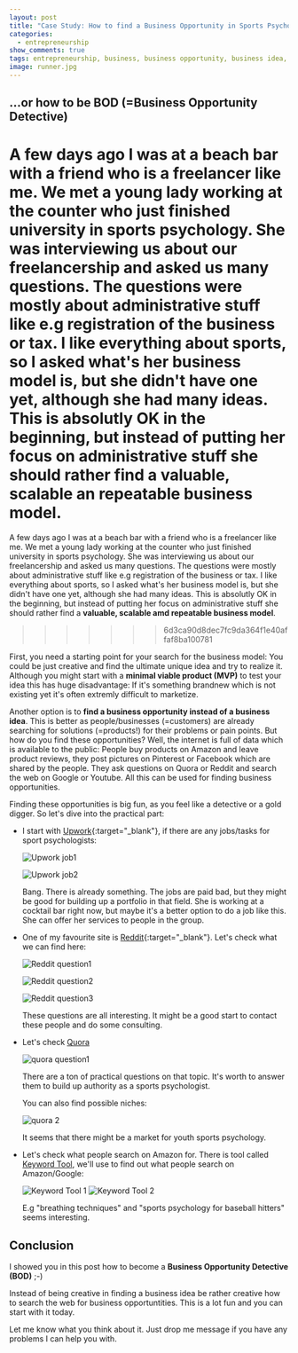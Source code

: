 ```yaml
---
layout: post
title: "Case Study: How to find a Business Opportunity in Sports Psychology"
categories:
  - entrepreneurship
show_comments: true
tags: entrepreneurship, business, business opportunity, business idea, solopreneur
image: runner.jpg
---
```


## ...or how to be BOD (=Business Opportunity Detective)

A few days ago I was at a beach bar with a friend who is a freelancer like me. We met a young lady working at the counter who just finished university in sports psychology. She was interviewing us about our freelancership and asked us many questions. The questions were mostly about administrative stuff like e.g registration of the business or tax. I like everything about sports, so I asked what's her business model is, but she didn't have one yet, although she had many ideas. This is absolutly OK in the beginning, but instead of putting her focus on administrative stuff she should rather find a **valuable, scalable an repeatable business model**. 
=======
A few days ago I was at a beach bar with a friend who is a freelancer like me. We met a young lady working at the counter who just finished university in sports psychology. She was interviewing us about our freelancership and asked us many questions. The questions were mostly about administrative stuff like e.g registration of the business or tax. I like everything about sports, so I asked what's her business model is, but she didn't have one yet, although she had many ideas. This is absolutly OK in the beginning, but instead of putting her focus on administrative stuff she should rather find a **valuable, scalable amd repeatable business model**. 
>>>>>>> 6d3ca90d8dec7fc9da364f1e40affaf8ba100781

First, you need a starting point for your search for the business model:
You could be just creative and find the ultimate  unique idea and try to realize it. Although you might start with a **minimal viable product (MVP)** to test your idea this has huge disadvantage: If it's something brandnew which is not existing yet it's often extremly difficult to marketize.

Another option is to **find a business opportunity instead of a business idea**. This is better as people/businesses (=customers) are already searching for solutions (=products!) for their problems or pain points.
But how do you find these opportunities? 
Well, the internet is full of data which is available to the public: People buy products on Amazon and leave product reviews, they post pictures on Pinterest or Facebook which are shared by the people. They ask questions on Quora or Reddit and  search the web on Google or Youtube. All this can be used for finding business opportunities.

Finding these opportunities is big fun, as you feel like a detective or a gold digger.
So let's dive into the practical part:



   - I start  with [Upwork](https://www.upwork.com/){:target="_blank"}, if there are any jobs/tasks for sport psychologists:

     ![Upwork job1](/assets/img/upwork1.PNG)

     ![Upwork job2](/assets/img/upwork2.PNG)

     Bang. There is already something. The jobs are paid bad, but they might be good for building up a portfolio in that field. She is working at a cocktail bar right now, but
     maybe it's a better option to do a job like this. She can offer her services to people in the group.

   - One of my favourite site is [Reddit](https://www.reddit.com){:target="_blank"}. Let's check what we can find here:

     ![Reddit question1](/assets/img/reddit1.PNG)

     ![Reddit question2](/assets/img/reddit2.PNG)

     ![Reddit question3](/assets/img/reddit3.PNG)

     These questions are all interesting. It might be a good start to contact these people and do some consulting.

   - Let's check [Quora](https://quora.com)

     ![quora question1](/assets/img/quora1.PNG)

     There are a ton of practical questions on that topic. It's worth to answer them to build up authority as a sports psychologist.

     You can also find  possible niches:

     ![quora 2](/assets/img/quora2.PNG)

     It seems that there might be a market for youth sports psychology.

  - Let's check what people search on Amazon for. There is tool called [Keyword Tool](https://keywordtool.io/amazon), 
       we'll use to find out what people search on Amazon/Google:

       ![Keyword Tool 1](/assets/img/keywordtool1.PNG)
       ![Keyword Tool 2](/assets/img/keywordtool2.PNG)

       E.g "breathing techniques" and "sports psychology for baseball hitters" seems interesting.


## Conclusion

I showed you in this post how to become a **Business Opportunity Detective (BOD)** ;-)

Instead of being creative in finding a business idea be rather creative how to search the web for business opportuntities.
This is a lot fun and you can start with it today.

Let me know what you think about it.  Just drop me message if you have any problems I can help you with.